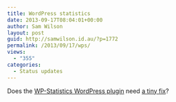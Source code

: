 ```yaml
---
title: WordPress statistics
date: 2013-09-17T08:04:01+00:00
author: Sam Wilson
layout: post
guid: http://samwilson.id.au/?p=1772
permalink: /2013/09/17/wps/
views:
  - "355"
categories:
  - Status updates
---
```

Does the [WP-Statistics WordPress plugin](http://wordpress.org/plugins/wp-statistics/) need [a tiny fix](http://wordpress.org/support/topic/how-to-get-rid-of-the-enable-reminder?replies=5#post-4659119)?